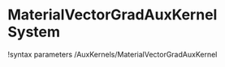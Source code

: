 <!-- MOOSE Documentation Stub: Remove this when content is added. -->

# MaterialVectorGradAuxKernel System
!syntax parameters /AuxKernels/MaterialVectorGradAuxKernel


